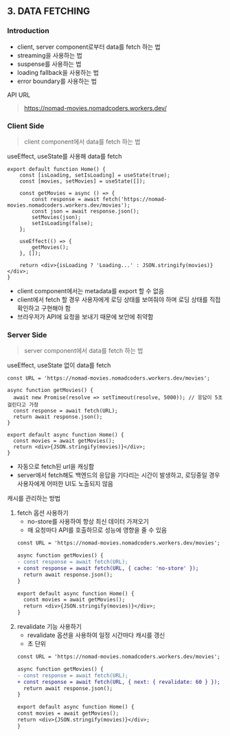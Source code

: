 ## 3. DATA FETCHING

### Introduction
- client, server component로부터 data를 fetch 하는 법
- streaming을 사용하는 법
- suspense를 사용하는 법
- loading fallback을 사용하는 법
- error boundary를 사용하는 법

API URL
> https://nomad-movies.nomadcoders.workers.dev/

### Client Side
> client component에서 data를 fetch 하는 법

useEffect, useState를 사용해 data를 fetch
```tsx
export default function Home() {
    const [isLoading, setIsLoading] = useState(true);
    const [movies, setMovies] = useState([]);

    const getMovies = async () => {
        const response = await fetch('https://nomad-movies.nomadcoders.workers.dev/movies');
        const json = await response.json();
        setMovies(json);
        setIsLoading(false);
    };

    useEffect(() => {
        getMovies();
    }, []);

    return <div>{isLoading ? 'Loading...' : JSON.stringify(movies)}</div>;
}
```

- client component에서는 metadata를 export 할 수 없음
- client에서 fetch 할 경우 사용자에게 로딩 상태를 보여줘야 하며 로딩 상태를 직접 확인하고 구현해야 함
- 브라우저가 API에 요청을 보내기 때문에 보안에 취약함

### Server Side
> server component에서 data를 fetch 하는 법

useEffect, useState 없이 data를 fetch
```tsx
const URL = 'https://nomad-movies.nomadcoders.workers.dev/movies';

async function getMovies() {
  await new Promise(resolve => setTimeout(resolve, 5000)); // 응답이 5초 걸린다고 가정
  const response = await fetch(URL);
  return await response.json();
}

export default async function Home() {
  const movies = await getMovies();
  return <div>{JSON.stringify(movies)}</div>;
}
```
- 자동으로 fetch된 url을 캐싱함
- server에서 fetch해도 백엔드의 응답을 기다리는 시간이 발생하고, 로딩중일 경우 사용자에게 어떠한 UI도 노출되지 않음

캐시를 관리하는 방법

1. fetch 옵션 사용하기
   - no-store를 사용하여 항상 최신 데이터 가져오기
   - 매 요청마다 API를 호출하므로 성능에 영향을 줄 수 있음
    ```diff
    const URL = 'https://nomad-movies.nomadcoders.workers.dev/movies';
    
    async function getMovies() {
    - const response = await fetch(URL);
    + const response = await fetch(URL, { cache: 'no-store' });
      return await response.json();
    }
    
    export default async function Home() {
      const movies = await getMovies();
      return <div>{JSON.stringify(movies)}</div>;
    }
    ```
2. revalidate 기능 사용하기
    - revalidate 옵션을 사용하여 일정 시간마다 캐시를 갱신
    - 초 단위
    ```diff
    const URL = 'https://nomad-movies.nomadcoders.workers.dev/movies';
    
    async function getMovies() {
    - const response = await fetch(URL);
    + const response = await fetch(URL, { next: { revalidate: 60 } });
      return await response.json();
    }
    
    export default async function Home() {
    const movies = await getMovies();
    return <div>{JSON.stringify(movies)}</div>;
    }
    ```